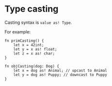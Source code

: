 # Type casting

Casting syntax is `value as! Type`.

For example:

```sand
fn primCasting() {
    let x = 42int;
    let y = x as! float;
    let z = x as! char;
}

fn objCasting(dog: Dog) {
    let x = dog as! Animal; // upcast to Animal
    let y = dog as! Puppy; // downcast to Puppy
}
```

